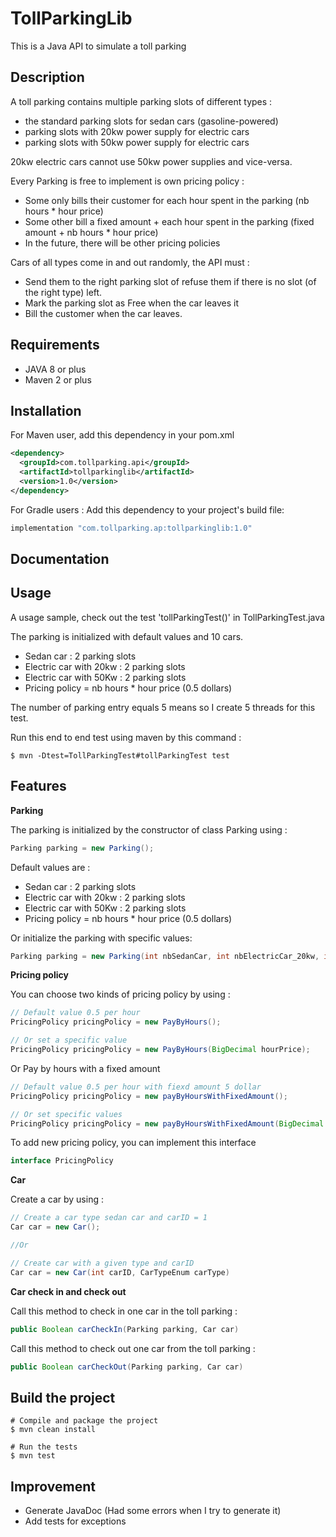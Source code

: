 # TollParkingLib

This is a Java API to simulate a toll parking

## Description

A toll parking contains multiple parking slots of different types :
- the standard parking slots for sedan cars (gasoline-powered)
- parking slots with 20kw power supply for electric cars
- parking slots with 50kw power supply for electric cars

20kw electric cars cannot use 50kw power supplies and vice-versa.

Every Parking is free to implement is own pricing policy :
- Some only bills their customer for each hour spent in the parking (nb hours * hour price)
- Some other bill a fixed amount + each hour spent in the parking (fixed amount + nb hours *
hour price)
- In the future, there will be other pricing policies

Cars of all types come in and out randomly, the API must :
- Send them to the right parking slot of refuse them if there is no slot (of the right type) left.
- Mark the parking slot as Free when the car leaves it
- Bill the customer when the car leaves.

## Requirements
- JAVA 8 or plus
- Maven 2 or plus

## Installation
For Maven user, add this dependency in your pom.xml
```xml
<dependency>
  <groupId>com.tollparking.api</groupId>
  <artifactId>tollparkinglib</artifactId>
  <version>1.0</version>
</dependency>
```

For Gradle users :
Add this dependency to your project's build file:
```groovy
implementation "com.tollparking.ap:tollparkinglib:1.0"
```
## Documentation

## Usage 

A usage sample, check out the test 'tollParkingTest()' in TollParkingTest.java

The parking is initialized with default values and 10 cars.
- Sedan car : 2 parking slots
- Electric car with 20kw : 2 parking slots
- Electric car with 50Kw : 2 parking slots
- Pricing policy = nb hours * hour price (0.5 dollars)

The number of parking entry equals 5 means so I create 5 threads for this test.

Run this end to end test using maven by this command :
```
$ mvn -Dtest=TollParkingTest#tollParkingTest test
```

## Features

**Parking**

The parking is initialized by the constructor of class Parking using :
```java
Parking parking = new Parking();
```

Default values are : 
- Sedan car : 2 parking slots
- Electric car with 20kw : 2 parking slots
- Electric car with 50Kw : 2 parking slots
- Pricing policy = nb hours * hour price (0.5 dollars)

Or initialize the parking with specific values:
```java
Parking parking = new Parking(int nbSedanCar, int nbElectricCar_20kw, int nbElectricCar_50kw, PricingPolicy pricingPolicy)
```

**Pricing policy**

You can choose two kinds of pricing policy by using :

```Java
// Default value 0.5 per hour
PricingPolicy pricingPolicy = new PayByHours();  

// Or set a specific value
PricingPolicy pricingPolicy = new PayByHours(BigDecimal hourPrice); 
````
Or Pay by hours with a fixed amount
```java
// Default value 0.5 per hour with fiexd amount 5 dollar
PricingPolicy pricingPolicy = new payByHoursWithFixedAmount(); 

// Or set specific values
PricingPolicy pricingPolicy = new payByHoursWithFixedAmount(BigDecimal fixedAmount, BigDecimal hourPrice);
```



To add new pricing policy, you can implement this interface
```java
interface PricingPolicy
```
**Car**

Create a car by using :
```java
// Create a car type sedan car and carID = 1
Car car = new Car(); 

//Or 

// Create car with a given type and carID
Car car = new Car(int carID, CarTypeEnum carType)
```

**Car check in and check out**

Call this method to check in one car in the toll parking : 
```java
public Boolean carCheckIn(Parking parking, Car car)
```

Call this method to check out one car from the toll parking :
```java 
public Boolean carCheckOut(Parking parking, Car car)
```
## Build the project
```shell script
# Compile and package the project
$ mvn clean install

# Run the tests
$ mvn test
```

## Improvement

- Generate JavaDoc (Had some errors when I try to generate it)
- Add tests for exceptions